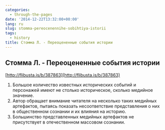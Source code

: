 ```yaml
---
categories:
  - through-the-pages
date: '2014-12-22T13:32:00+00:00'
lang: ru
slug: stomma-pereocenennihe-sobihtiya-istorii
tags:
  - history
title: Стомма Л. - Переоцененные события истории
---
```





## Стомма Л. - Переоцененные события истории

[http://flibusta.is/b/387863](http://flibusta.is/b/387863)  

1.  Большое количество известных исторических событий и персонажей имеют не столько историческое, сколько медийное значение.
2.  Автор обращает внимание читателя на несколько таких медийных артефактов, пытаясь показать несоответствие представления о них в общественном сознании и их влияния на историю.
3.  Большинство представленных медийных артефактов не присутствует в отечественном массовом сознании.
